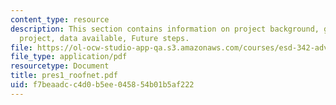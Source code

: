 ```yaml
---
content_type: resource
description: This section contains information on project background, goal of this
  project, data available, Future steps.
file: https://ol-ocw-studio-app-qa.s3.amazonaws.com/courses/esd-342-advanced-system-architecture-spring-2006/f7beaadcc4d0b5ee045854b01b5af222_pres1_roofnet.pdf
file_type: application/pdf
resourcetype: Document
title: pres1_roofnet.pdf
uid: f7beaadc-c4d0-b5ee-0458-54b01b5af222
---
```

